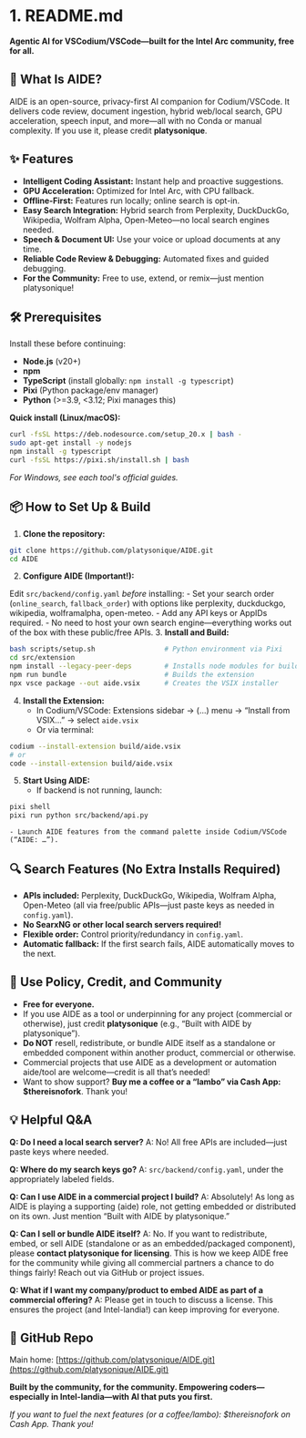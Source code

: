
# 1. README.md

**Agentic AI for VSCodium/VSCode—built for the Intel Arc community, free for all.**

## 🚀 What Is AIDE?

AIDE is an open-source, privacy-first AI companion for Codium/VSCode. It delivers code review, document ingestion, hybrid web/local search, GPU acceleration, speech input, and more—all with no Conda or manual complexity. If you use it, please credit **platysonique**.

## ✨ Features

- **Intelligent Coding Assistant:** Instant help and proactive suggestions.
- **GPU Acceleration:** Optimized for Intel Arc, with CPU fallback.
- **Offline-First:** Features run locally; online search is opt-in.
- **Easy Search Integration:** Hybrid search from Perplexity, DuckDuckGo, Wikipedia, Wolfram Alpha, Open-Meteo—no local search engines needed.
- **Speech \& Document UI:** Use your voice or upload documents at any time.
- **Reliable Code Review \& Debugging:** Automated fixes and guided debugging.
- **For the Community:** Free to use, extend, or remix—just mention platysonique!


## 🛠 Prerequisites

Install these before continuing:

- **Node.js** (v20+)
- **npm**
- **TypeScript** (install globally: `npm install -g typescript`)
- **Pixi** (Python package/env manager)
- **Python** (>=3.9, <3.12; Pixi manages this)

**Quick install (Linux/macOS):**

```sh
curl -fsSL https://deb.nodesource.com/setup_20.x | bash -
sudo apt-get install -y nodejs
npm install -g typescript
curl -fsSL https://pixi.sh/install.sh | bash
```

*For Windows, see each tool's official guides.*

## 📦 How to Set Up \& Build

1. **Clone the repository:**

```sh
git clone https://github.com/platysonique/AIDE.git
cd AIDE
```

2. **Configure AIDE (Important!):**

Edit `src/backend/config.yaml` *before* installing:
    - Set your search order (`online_search`, `fallback_order`) with options like perplexity, duckduckgo, wikipedia, wolframalpha, open-meteo.
    - Add any API keys or AppIDs required.
    - No need to host your own search engine—everything works out of the box with these public/free APIs.
3. **Install and Build:**

```sh
bash scripts/setup.sh                 # Python environment via Pixi
cd src/extension
npm install --legacy-peer-deps        # Installs node modules for build
npm run bundle                        # Builds the extension
npx vsce package --out aide.vsix      # Creates the VSIX installer
```

4. **Install the Extension:**
    - In Codium/VSCode: Extensions sidebar → (…) menu → “Install from VSIX…” → select `aide.vsix`
    - Or via terminal:

```sh
codium --install-extension build/aide.vsix
# or
code --install-extension build/aide.vsix
```

5. **Start Using AIDE:**
    - If backend is not running, launch:

```sh
pixi shell
pixi run python src/backend/api.py
```

    - Launch AIDE features from the command palette inside Codium/VSCode (“AIDE: …”).

## 🔍 Search Features (No Extra Installs Required)

- **APIs included:** Perplexity, DuckDuckGo, Wikipedia, Wolfram Alpha, Open-Meteo (all via free/public APIs—just paste keys as needed in `config.yaml`).
- **No SearxNG or other local search servers required!**
- **Flexible order:** Control priority/redundancy in `config.yaml`.
- **Automatic fallback:** If the first search fails, AIDE automatically moves to the next.


## 🙌 Use Policy, Credit, and Community

- **Free for everyone.**
- If you use AIDE as a tool or underpinning for any project (commercial or otherwise), just credit **platysonique** (e.g., “Built with AIDE by platysonique”).
- **Do NOT** resell, redistribute, or bundle AIDE itself as a standalone or embedded component within another product, commercial or otherwise.
- Commercial projects that use AIDE as a development or automation aide/tool are welcome—credit is all that’s needed!
- Want to show support?
**Buy me a coffee or a “lambo” via Cash App: \$thereisnofork**. Thank you!


## 💡 Helpful Q\&A

**Q: Do I need a local search server?**
A: No! All free APIs are included—just paste keys where needed.

**Q: Where do my search keys go?**
A: `src/backend/config.yaml`, under the appropriately labeled fields.

**Q: Can I use AIDE in a commercial project I build?**
A: Absolutely! As long as AIDE is playing a supporting (aide) role, not getting embedded or distributed on its own. Just mention “Built with AIDE by platysonique.”

**Q: Can I sell or bundle AIDE itself?**
A: No. If you want to redistribute, embed, or sell AIDE (standalone or as an embedded/packaged component), please **contact platysonique for licensing**. This is how we keep AIDE free for the community while giving all commercial partners a chance to do things fairly! Reach out via GitHub or project issues.

**Q: What if I want my company/product to embed AIDE as part of a commercial offering?**
A: Please get in touch to discuss a license. This ensures the project (and Intel-landia!) can keep improving for everyone.

## 📝 GitHub Repo

Main home:
[https://github.com/platysonique/AIDE.git](https://github.com/platysonique/AIDE.git)

**Built by the community, for the community.
Empowering coders—especially in Intel-landia—with AI that puts you first.**

*If you want to fuel the next features (or a coffee/lambo): \$thereisnofork on Cash App. Thank you!*

